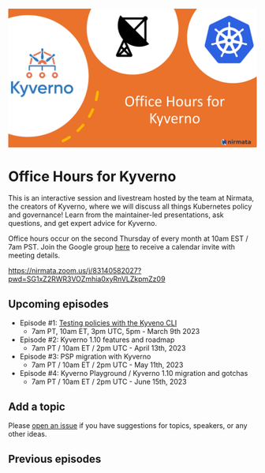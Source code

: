 ![header](images/officehours.png)

# Office Hours for Kyverno

This is an interactive session and livestream hosted by the team at Nirmata, the creators of Kyverno, where we will discuss all things Kubernetes policy and governance! Learn from the maintainer-led presentations, ask questions, and get expert advice for Kyverno.

Office hours occur on the second Thursday of every month at 10am EST / 7am PST. Join the Google group [here](https://groups.google.com/a/nirmata.com/g/kyverno-office-hours) to receive a calendar invite with meeting details.

https://nirmata.zoom.us/j/83140582027?pwd=SG1xZ2RWR3VOZmhia0xyRnVLZkpmZz09

## Upcoming episodes

- Episode #1: [Testing policies with the Kyveno CLI]()
  - 7am PT, 10am ET, 3pm UTC, 5pm - March 9th 2023
- Episode #2: Kyverno 1.10 features and roadmap
  - 7am PT / 10am ET / 2pm UTC - April 13th, 2023
- Episode #3: PSP migration with Kyverno
  - 7am PT / 10am ET / 2pm UTC - May 11th, 2023
- Episode #4: Kyverno Playground / Kyverno 1.10 migration and gotchas
  - 7am PT / 10am ET / 2pm UTC - June 15th, 2023

## Add a topic

Please [open an issue](https://github.com/nirmata/office-hours-for-kyverno/issues/new) if you have suggestions for topics, speakers, or any other ideas.

## Previous episodes
